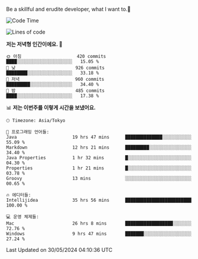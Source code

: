 Be a skillful and erudite developer, what I want to.👶

<!--START_SECTION:waka-->
![Code Time](http://img.shields.io/badge/Code%20Time-859%20hrs%2015%20mins-blue)

![Lines of code](https://img.shields.io/badge/%EC%A0%80%EB%8A%94%20%EC%97%AC%ED%83%9C%EA%B9%8C%EC%A7%80%20-2.1%20million%20%EC%A4%84%EC%9D%98%20%EC%BD%94%EB%93%9C%EB%A5%BC%20%EC%9E%91%EC%84%B1%ED%96%88%EC%96%B4%EC%9A%94.-blue)

**저는 저녁형 인간이에요. 🦉** 

```text
🌞 아침                     420 commits         ████░░░░░░░░░░░░░░░░░░░░░   15.05 % 
🌆 낮　                     926 commits         ████████░░░░░░░░░░░░░░░░░   33.18 % 
🌃 저녁                     960 commits         █████████░░░░░░░░░░░░░░░░   34.40 % 
🌙 밤　                     485 commits         ████░░░░░░░░░░░░░░░░░░░░░   17.38 % 
```


📊 **저는 이번주를 이렇게 시간을 보냈어요.** 

```text
🕑︎ Timezone: Asia/Tokyo

💬 프로그래밍 언어들: 
Java                     19 hrs 47 mins      ██████████████░░░░░░░░░░░   55.09 % 
Markdown                 12 hrs 21 mins      █████████░░░░░░░░░░░░░░░░   34.40 % 
Java Properties          1 hr 32 mins        █░░░░░░░░░░░░░░░░░░░░░░░░   04.30 % 
Properties               1 hr 21 mins        █░░░░░░░░░░░░░░░░░░░░░░░░   03.78 % 
Groovy                   13 mins             ░░░░░░░░░░░░░░░░░░░░░░░░░   00.65 % 

🔥 에디터들: 
Intellijidea             35 hrs 56 mins      █████████████████████████   100.00 % 

💻 운영 체제들: 
Mac                      26 hrs 8 mins       ██████████████████░░░░░░░   72.76 % 
Windows                  9 hrs 47 mins       ███████░░░░░░░░░░░░░░░░░░   27.24 % 
```


 Last Updated on 30/05/2024 04:10:36 UTC
<!--END_SECTION:waka-->
